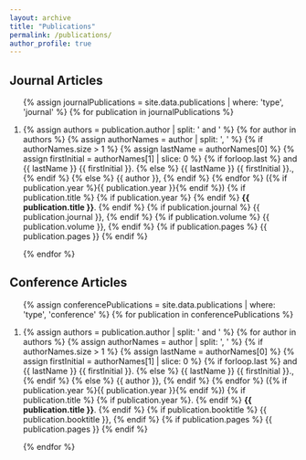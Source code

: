 ```yaml
---
layout: archive
title: "Publications"
permalink: /publications/
author_profile: true
---
```

<!--
{% bibliography %} 
-->


<div class="publications-list">
  <h2>Journal Articles</h2>
  <ol>
    {% assign journalPublications = site.data.publications | where: 'type', 'journal' %}
    {% for publication in journalPublications %}
      <li>
        <p>
          {% assign authors = publication.author | split: ' and ' %}
          {% for author in authors %}
            {% assign authorNames = author | split: ', ' %}
            {% if authorNames.size > 1 %}
              {% assign lastName = authorNames[0] %}
              {% assign firstInitial = authorNames[1] | slice: 0 %}
              {% if forloop.last %}
                and {{ lastName }} {{ firstInitial }}.
              {% else %}
                {{ lastName }} {{ firstInitial }}.,
              {% endif %}
            {% else %}
              {{ author }},
            {% endif %}
          {% endfor %}
          ({% if publication.year %}{{ publication.year }}{% endif %})
          {% if publication.title %}
            {% if publication.year %} {% endif %}
            <strong>{{ publication.title }}</strong>.
          {% endif %}
          {% if publication.journal %}
            {{ publication.journal }},
          {% endif %}
          {% if publication.volume %}
            {{ publication.volume }},
          {% endif %}
          {% if publication.pages %}
            {{ publication.pages }}
          {% endif %}
        </p>
      </li>
    {% endfor %}
  </ol>
  
  <h2>Conference Articles</h2>
  <ol>
    {% assign conferencePublications = site.data.publications | where: 'type', 'conference' %}
    {% for publication in conferencePublications %}
      <li>
        <p>
          {% assign authors = publication.author | split: ' and ' %}
          {% for author in authors %}
            {% assign authorNames = author | split: ', ' %}
            {% if authorNames.size > 1 %}
              {% assign lastName = authorNames[0] %}
              {% assign firstInitial = authorNames[1] | slice: 0 %}
              {% if forloop.last %}
                and {{ lastName }} {{ firstInitial }}.
              {% else %}
                {{ lastName }} {{ firstInitial }}.,
              {% endif %}
            {% else %}
              {{ author }},
            {% endif %}
          {% endfor %}
          ({% if publication.year %}{{ publication.year }}{% endif %})
          {% if publication.title %}
            {% if publication.year %}. {% endif %}
            <strong>{{ publication.title }}</strong>.
          {% endif %}
          {% if publication.booktitle %}
            {{ publication.booktitle }},
          {% endif %}
          {% if publication.pages %}
            {{ publication.pages }}
          {% endif %}
        </p>
      </li>
    {% endfor %}
  </ol>
</div>
